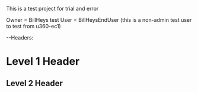 This is a test project for trial and error

Owner = BillHeys
test User = BillHeysEndUser   (this is a non-admin test user to test from u360-ec1)


--Headers:
# Level 1 Header
## Level 2 Header
